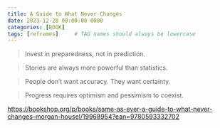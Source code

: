 ```yaml
---
title: A Guide to What Never Changes
date: 2023-12-28 00:00:00 0000
categories: [BOOK]
tags: [reframes]     # TAG names should always be lowercase
---
```


> Invest in preparedness, not in prediction.

> Stories are always more powerful than statistics.

> People don’t want accuracy. They want certainty.

> Progress requires optimism and pessimism to coexist.



https://bookshop.org/p/books/same-as-ever-a-guide-to-what-never-changes-morgan-housel/19968954?ean=9780593332702
